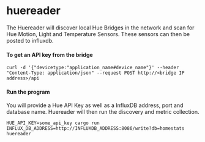 # huereader

The Huereader will discover local Hue Bridges in the network and scan for Hue Motion, Light and Temperature Sensors. These sensors can then be posted to influxdb.

#### To get an API key from the bridge
```
curl -d '{"devicetype:"application_name#device_name"}' --header "Content-Type: application/json" --request POST http://<bridge IP address>/api
```


#### Run the program
You will provide a Hue API Key as well as a InfluxDB address, port and database name. Huereader will then run the discovery and metric collection.

```
HUE_API_KEY=some_api_key cargo run  INFLUX_DB_ADDRESS=http://INFLUXDB_ADDRESS:8086/write?db=homestats huereader
```
